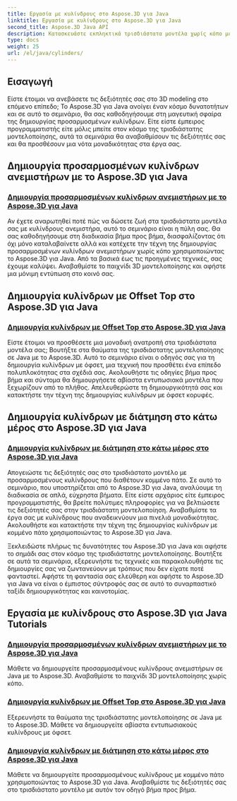 ```yaml
---
title: Εργασία με κυλίνδρους στο Aspose.3D για Java
linktitle: Εργασία με κυλίνδρους στο Aspose.3D για Java
second_title: Aspose.3D Java API
description: Κατασκευάστε εκπληκτικά τρισδιάστατα μοντέλα χωρίς κόπο με το Aspose.3D για Java! Μάθετε να δημιουργείτε κυλίνδρους ανεμιστήρα, κυλίνδρους όφσετ και κυλίνδρους με διάτμηση στο κάτω μέρος με μαθήματα.
type: docs
weight: 25
url: /el/java/cylinders/
---
```

## Εισαγωγή

Είστε έτοιμοι να ανεβάσετε τις δεξιότητές σας στο 3D modeling στο επόμενο επίπεδο; Το Aspose.3D για Java ανοίγει έναν κόσμο δυνατοτήτων και σε αυτό το σεμινάριο, θα σας καθοδηγήσουμε στη μαγευτική σφαίρα της δημιουργίας προσαρμοσμένων κυλίνδρων. Είτε είστε έμπειρος προγραμματιστής είτε μόλις μπείτε στον κόσμο της τρισδιάστατης μοντελοποίησης, αυτά τα σεμινάρια θα αναβαθμίσουν τις δεξιότητές σας και θα προσθέσουν μια νότα μοναδικότητας στα έργα σας.

## Δημιουργία προσαρμοσμένων κυλίνδρων ανεμιστήρων με το Aspose.3D για Java

### [Δημιουργία προσαρμοσμένων κυλίνδρων ανεμιστήρων με το Aspose.3D για Java](./creating-fan-cylinders/)

Αν έχετε αναρωτηθεί ποτέ πώς να δώσετε ζωή στα τρισδιάστατα μοντέλα σας με κυλίνδρους ανεμιστήρα, αυτό το σεμινάριο είναι η πύλη σας. Θα σας καθοδηγήσουμε στη διαδικασία βήμα προς βήμα, διασφαλίζοντας ότι όχι μόνο καταλαβαίνετε αλλά και κατέχετε την τέχνη της δημιουργίας προσαρμοσμένων κυλίνδρων ανεμιστήρων χωρίς κόπο χρησιμοποιώντας το Aspose.3D για Java. Από τα βασικά έως τις προηγμένες τεχνικές, σας έχουμε καλύψει. Αναβαθμίστε το παιχνίδι 3D μοντελοποίησης και αφήστε μια μόνιμη εντύπωση στο κοινό σας.

## Δημιουργία κυλίνδρων με Offset Top στο Aspose.3D για Java

### [Δημιουργία κυλίνδρων με Offset Top στο Aspose.3D για Java](./creating-cylinders-with-offset-top/)

Είστε έτοιμοι να προσθέσετε μια μοναδική ανατροπή στα τρισδιάστατα μοντέλα σας; Βουτήξτε στα θαύματα της τρισδιάστατης μοντελοποίησης σε Java με το Aspose.3D. Αυτό το σεμινάριο είναι ο οδηγός σας για τη δημιουργία κυλίνδρων με όφσετ, μια τεχνική που προσθέτει ένα επίπεδο πολυπλοκότητας στα σχέδιά σας. Ακολουθήστε τις οδηγίες βήμα προς βήμα και σύντομα θα δημιουργήσετε αβίαστα εντυπωσιακά μοντέλα που ξεχωρίζουν από το πλήθος. Απελευθερώστε τη δημιουργικότητά σας και κατακτήστε την τέχνη της δημιουργίας κυλίνδρων με όφσετ κορυφές.

## Δημιουργία κυλίνδρων με διάτμηση στο κάτω μέρος στο Aspose.3D για Java

### [Δημιουργία κυλίνδρων με διάτμηση στο κάτω μέρος στο Aspose.3D για Java](./creating-cylinders-with-sheared-bottom/)

Απογειώστε τις δεξιότητές σας στο τρισδιάστατο μοντέλο με προσαρμοσμένους κυλίνδρους που διαθέτουν κομμένο πάτο. Σε αυτό το σεμινάριο, που υποστηρίζεται από το Aspose.3D για Java, αναλύουμε τη διαδικασία σε απλά, εύχρηστα βήματα. Είτε είστε αρχάριος είτε έμπειρος προγραμματιστής, θα βρείτε πολύτιμες πληροφορίες για να βελτιώσετε τις δεξιότητές σας στην τρισδιάστατη μοντελοποίηση. Αναβαθμίστε τα έργα σας με κυλίνδρους που αναδεικνύουν μια πινελιά μοναδικότητας. Ακολουθήστε και κατακτήστε την τέχνη της δημιουργίας κυλίνδρων με κομμένο πάτο χρησιμοποιώντας το Aspose.3D για Java.

Ξεκλειδώστε πλήρως τις δυνατότητες του Aspose.3D για Java και αφήστε το σημάδι σας στον κόσμο της τρισδιάστατης μοντελοποίησης. Βουτήξτε σε αυτά τα σεμινάρια, εξερευνήστε τις τεχνικές και παρακολουθήστε τις δημιουργίες σας να ζωντανεύουν με τρόπους που δεν είχατε ποτέ φανταστεί. Αφήστε τη φαντασία σας ελεύθερη και αφήστε το Aspose.3D για Java να είναι ο έμπιστος σύντροφός σας σε αυτό το συναρπαστικό ταξίδι δημιουργικότητας και καινοτομίας.
## Εργασία με κυλίνδρους στο Aspose.3D για Java Tutorials
### [Δημιουργία προσαρμοσμένων κυλίνδρων ανεμιστήρων με το Aspose.3D για Java](./creating-fan-cylinders/)
Μάθετε να δημιουργείτε προσαρμοσμένους κυλίνδρους ανεμιστήρων σε Java με το Aspose.3D. Αναβαθμίστε το παιχνίδι 3D μοντελοποίησης χωρίς κόπο.
### [Δημιουργία κυλίνδρων με Offset Top στο Aspose.3D για Java](./creating-cylinders-with-offset-top/)
Εξερευνήστε τα θαύματα της τρισδιάστατης μοντελοποίησης σε Java με το Aspose.3D. Μάθετε να δημιουργείτε αβίαστα εντυπωσιακούς κυλίνδρους με όφσετ.
### [Δημιουργία κυλίνδρων με διάτμηση στο κάτω μέρος στο Aspose.3D για Java](./creating-cylinders-with-sheared-bottom/)
Μάθετε να δημιουργείτε προσαρμοσμένους κυλίνδρους με κομμένο πάτο χρησιμοποιώντας το Aspose.3D για Java. Αναβαθμίστε τις δεξιότητές σας στο τρισδιάστατο μοντέλο με αυτόν τον οδηγό βήμα προς βήμα.